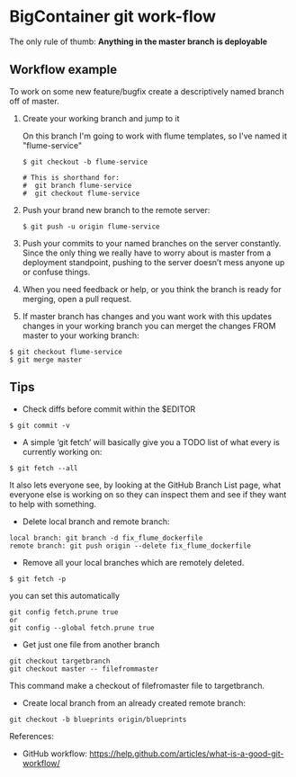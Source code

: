 # BigContainer git work-flow

The only rule of thumb: **Anything in the master branch is deployable**

## Workflow example

To work on some new feature/bugfix create a descriptively named branch off of master.

1. Create your working branch and jump to it

   On this branch I'm going to work with flume templates, so I've named it "flume-service"

   ```
   $ git checkout -b flume-service

   # This is shorthand for:
   #  git branch flume-service
   #  git checkout flume-service
   ```

2. Push your brand new branch to the remote server:

   ```
   $ git push -u origin flume-service
   ```

3. Push your commits to your named branches on the server constantly. Since the
  only thing we really have to worry about is master from a deployment
  standpoint, pushing to the server doesn’t mess anyone up or confuse things.

4. When you need feedback or help, or you think the branch is ready for merging,
  open a pull request.

5. If master branch has changes and you want work with this updates changes in
  your working branch you can merget the changes FROM master to your working branch:

```
$ git checkout flume-service
$ git merge master
```

## Tips

* Check diffs before commit within the $EDITOR
```
$ git commit -v
```

* A simple ‘git fetch’ will basically give you a TODO list of what every is
  currently working on:
```
$ git fetch --all
```
It also lets everyone see, by looking at the GitHub Branch List page, what
everyone else is working on so they can inspect them and see if they want to
help with something.

* Delete local branch and remote branch:

```
local branch: git branch -d fix_flume_dockerfile
remote branch: git push origin --delete fix_flume_dockerfile
```

* Remove all your local branches which are remotely deleted.
```
$ git fetch -p
```
you can set this automatically

```
git config fetch.prune true
or
git config --global fetch.prune true
```

* Get just one file from another branch
```
git checkout targetbranch
git checkout master -- filefrommaster
```
This command make a checkout of filefromaster file to targetbranch.

* Create local branch from an already created remote branch:
```
git checkout -b blueprints origin/blueprints
```


References:
* GitHub workflow: https://help.github.com/articles/what-is-a-good-git-workflow/

